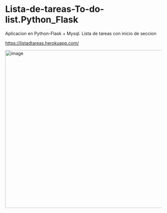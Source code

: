 # Lista-de-tareas-To-do-list.Python_Flask
Aplicacion en Python-Flask + Mysql. Lista de tareas con inicio de seccion

https://listadtareas.herokuapp.com/

<img width="509" alt="image" src="https://user-images.githubusercontent.com/78544365/156085841-3400d45f-9649-43ce-916e-e7bfe2cd2f6a.png">
